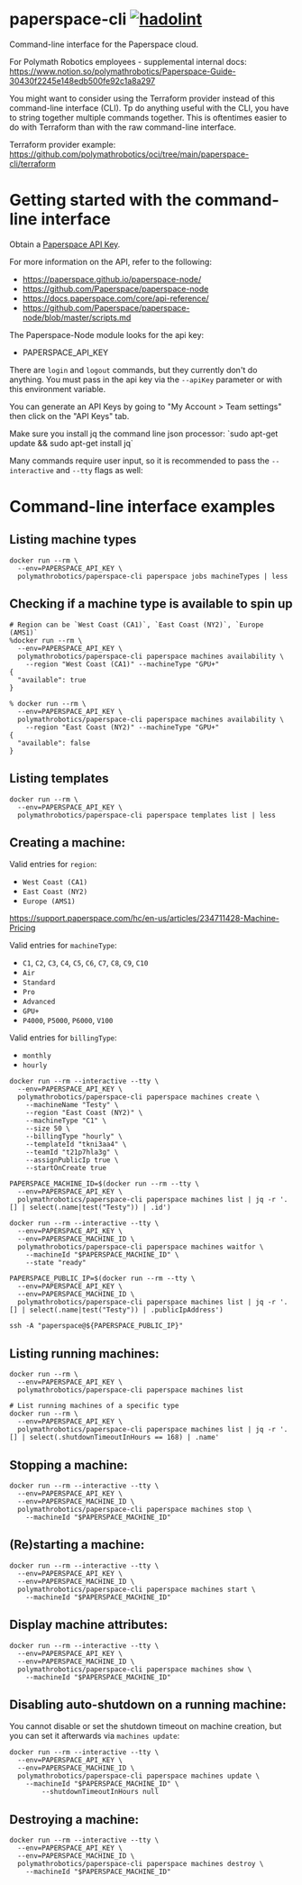 # paperspace-cli [![hadolint](https://github.com/polymathrobotics/oci/actions/workflows/paperspace-cli-push.yml/badge.svg)](https://github.com/polymathrobotics/oci/actions/workflows/paperspace-cli-push.yml)

Command-line interface for the Paperspace cloud.

For Polymath Robotics employees - supplemental internal docs: https://www.notion.so/polymathrobotics/Paperspace-Guide-30430f2245e148edb500fe92c1a8a297

You might want to consider using the Terraform provider instead of this command-line interface (CLI).
Tp do anything useful with the CLI, you have to string together multiple commands together. This is
oftentimes easier to do with Terraform than with the raw command-line interface.

Terraform provider example: https://github.com/polymathrobotics/oci/tree/main/paperspace-cli/terraform

# Getting started with the command-line interface

Obtain a [Paperspace API Key](docs/PAPERSPACE_API_KEY.md).

For more information on the API, refer to the following:
- https://paperspace.github.io/paperspace-node/
- https://github.com/Paperspace/paperspace-node
- https://docs.paperspace.com/core/api-reference/
- https://github.com/Paperspace/paperspace-node/blob/master/scripts.md

The Paperspace-Node module looks for the api key:
- PAPERSPACE_API_KEY

There are `login` and `logout` commands, but they currently don't do
anything. You must pass in the api key via the `--apiKey` parameter
or with this environment variable.

You can generate an API Keys by going to "My Account > Team settings"
then click on the "API Keys" tab.

<p class="callout info">Make sure you install jq the command line json processor: `sudo apt-get update && sudo apt-get install jq`</p>

Many commands require user input, so it is recommended to pass the 
`--interactive` and `--tty` flags as well:

# Command-line interface examples

## Listing machine types
```
docker run --rm \
  --env=PAPERSPACE_API_KEY \
  polymathrobotics/paperspace-cli paperspace jobs machineTypes | less
```

## Checking if a machine type is available to spin up
```
# Region can be `West Coast (CA1)`, `East Coast (NY2)`, `Europe (AMS1)`
%docker run --rm \
  --env=PAPERSPACE_API_KEY \
  polymathrobotics/paperspace-cli paperspace machines availability \
    --region "West Coast (CA1)" --machineType "GPU+"
{
  "available": true
}

% docker run --rm \
  --env=PAPERSPACE_API_KEY \
  polymathrobotics/paperspace-cli paperspace machines availability \
    --region "East Coast (NY2)" --machineType "GPU+"
{
  "available": false
}
```
  
## Listing templates
```
docker run --rm \
  --env=PAPERSPACE_API_KEY \
  polymathrobotics/paperspace-cli paperspace templates list | less
```

## Creating a machine:

Valid entries for `region`:
- `West Coast (CA1)`
- `East Coast (NY2)`
- `Europe (AMS1)`

https://support.paperspace.com/hc/en-us/articles/234711428-Machine-Pricing

Valid entries for `machineType`:
- `C1`, `C2`, `C3`, `C4`, `C5`, `C6`, `C7`, `C8`, `C9`, `C10`
- `Air`
- `Standard`
- `Pro`
- `Advanced`
- `GPU+`
- `P4000`, `P5000`, `P6000`, `V100`

Valid entries for `billingType`:
- `monthly`
- `hourly`

```
docker run --rm --interactive --tty \
  --env=PAPERSPACE_API_KEY \
  polymathrobotics/paperspace-cli paperspace machines create \
    --machineName "Testy" \
    --region "East Coast (NY2)" \
    --machineType "C1" \
    --size 50 \
    --billingType "hourly" \
    --templateId "tkni3aa4" \
    --teamId "t21p7hla3g" \
    --assignPublicIp true \
    --startOnCreate true

PAPERSPACE_MACHINE_ID=$(docker run --rm --tty \
  --env=PAPERSPACE_API_KEY \
  polymathrobotics/paperspace-cli paperspace machines list | jq -r '.[] | select(.name|test("Testy")) | .id')

docker run --rm --interactive --tty \
  --env=PAPERSPACE_API_KEY \
  --env=PAPERSPACE_MACHINE_ID \
  polymathrobotics/paperspace-cli paperspace machines waitfor \
    --machineId "$PAPERSPACE_MACHINE_ID" \
    --state "ready"

PAPERSPACE_PUBLIC_IP=$(docker run --rm --tty \
  --env=PAPERSPACE_API_KEY \
  --env=PAPERSPACE_MACHINE_ID \
  polymathrobotics/paperspace-cli paperspace machines list | jq -r '.[] | select(.name|test("Testy")) | .publicIpAddress')

ssh -A "paperspace@${PAPERSPACE_PUBLIC_IP}"
```

## Listing running machines:
```
docker run --rm \
  --env=PAPERSPACE_API_KEY \
  polymathrobotics/paperspace-cli paperspace machines list
  
# List running machines of a specific type
docker run --rm \
  --env=PAPERSPACE_API_KEY \
  polymathrobotics/paperspace-cli paperspace machines list | jq -r '.[] | select(.shutdownTimeoutInHours == 168) | .name'
```

## Stopping a machine:
```
docker run --rm --interactive --tty \
  --env=PAPERSPACE_API_KEY \
  --env=PAPERSPACE_MACHINE_ID \
  polymathrobotics/paperspace-cli paperspace machines stop \
    --machineId "$PAPERSPACE_MACHINE_ID"
```

## (Re)starting a machine:
```
docker run --rm --interactive --tty \
  --env=PAPERSPACE_API_KEY \
  --env=PAPERSPACE_MACHINE_ID \
  polymathrobotics/paperspace-cli paperspace machines start \
    --machineId "$PAPERSPACE_MACHINE_ID"
```

## Display machine attributes:
```
docker run --rm --interactive --tty \
  --env=PAPERSPACE_API_KEY \
  --env=PAPERSPACE_MACHINE_ID \
  polymathrobotics/paperspace-cli paperspace machines show \
    --machineId "$PAPERSPACE_MACHINE_ID"
```

## Disabling auto-shutdown on a running machine:

You cannot disable or set the  shutdown timeout on machine creation, but you can set it afterwards via `machines update`:

```
docker run --rm --interactive --tty \
  --env=PAPERSPACE_API_KEY \
  --env=PAPERSPACE_MACHINE_ID \
  polymathrobotics/paperspace-cli paperspace machines update \
    --machineId "$PAPERSPACE_MACHINE_ID" \
        --shutdownTimeoutInHours null
```  

## Destroying a machine:
```
docker run --rm --interactive --tty \
  --env=PAPERSPACE_API_KEY \
  --env=PAPERSPACE_MACHINE_ID \
  polymathrobotics/paperspace-cli paperspace machines destroy \
    --machineId "$PAPERSPACE_MACHINE_ID"
```
